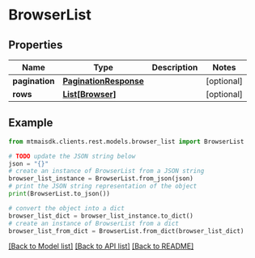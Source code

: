 # BrowserList


## Properties

Name | Type | Description | Notes
------------ | ------------- | ------------- | -------------
**pagination** | [**PaginationResponse**](PaginationResponse.md) |  | [optional] 
**rows** | [**List[Browser]**](Browser.md) |  | [optional] 

## Example

```python
from mtmaisdk.clients.rest.models.browser_list import BrowserList

# TODO update the JSON string below
json = "{}"
# create an instance of BrowserList from a JSON string
browser_list_instance = BrowserList.from_json(json)
# print the JSON string representation of the object
print(BrowserList.to_json())

# convert the object into a dict
browser_list_dict = browser_list_instance.to_dict()
# create an instance of BrowserList from a dict
browser_list_from_dict = BrowserList.from_dict(browser_list_dict)
```
[[Back to Model list]](../README.md#documentation-for-models) [[Back to API list]](../README.md#documentation-for-api-endpoints) [[Back to README]](../README.md)



